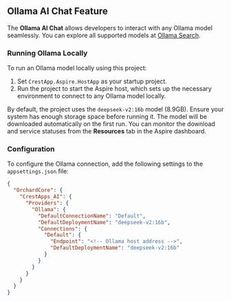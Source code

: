 ## Ollama AI Chat Feature  

The **Ollama AI Chat** allows developers to interact with any Ollama model seamlessly. You can explore all supported models at [Ollama Search](https://ollama.com/search).  

### Running Ollama Locally  

To run an Ollama model locally using this project:  

1. Set `CrestApp.Aspire.HostApp` as your startup project.  
2. Run the project to start the Aspire host, which sets up the necessary environment to connect to any Ollama model locally.  

By default, the project uses the `deepseek-v2:16b` model (8.9GB). Ensure your system has enough storage space before running it. The model will be downloaded automatically on the first run. You can monitor the download and service statuses from the **Resources** tab in the Aspire dashboard.  

### Configuration

To configure the Ollama connection, add the following settings to the `appsettings.json` file:

```json
{
  "OrchardCore": {
    "CrestApps_AI": {
      "Providers": {
        "Ollama": {
          "DefaultConnectionName": "Default",
          "DefaultDeploymentName": "deepseek-v2:16b",
          "Connections": {
            "Default": {
              "Endpoint": "<!-- Ollama host address -->",
              "DefaultDeploymentName": "deepseek-v2:16b"
            }
          }
        }
      }
    }
  }
}
```
